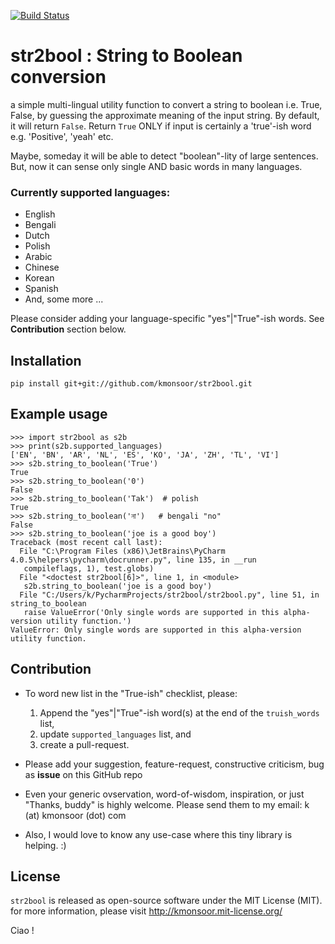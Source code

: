 [![Build Status](https://travis-ci.org/kmonsoor/str2bool.svg?branch=master)](https://travis-ci.org/kmonsoor/str2bool)

# str2bool  :  String to Boolean conversion

a simple multi-lingual utility function to convert a string to boolean i.e. True, False,
by guessing the approximate meaning of the input string.
By default, it will return `False`. Return ``True`` ONLY if input is certainly a 'true'-ish word e.g. 'Positive', 'yeah' etc.

Maybe, someday it will be able to detect "boolean"-lity of large sentences.
But, now it can sense only single AND basic words in many languages.


### Currently supported languages:
 * English
 * Bengali
 * Dutch
 * Polish
 * Arabic
 * Chinese
 * Korean
 * Spanish
 * 
   And, some more ...

Please consider adding your language-specific "yes"|"True"-ish words. See **Contribution** section below.

## Installation
    pip install git+git://github.com/kmonsoor/str2bool.git
 
## Example usage
    >>> import str2bool as s2b
    >>> print(s2b.supported_languages)
    ['EN', 'BN', 'AR', 'NL', 'ES', 'KO', 'JA', 'ZH', 'TL', 'VI']
    >>> s2b.string_to_boolean('True')
    True
    >>> s2b.string_to_boolean('0')
    False
    >>> s2b.string_to_boolean('Tak')  # polish
    True
    >>> s2b.string_to_boolean('না')   # bengali "no"
    False
    >>> s2b.string_to_boolean('joe is a good boy')
    Traceback (most recent call last):
      File "C:\Program Files (x86)\JetBrains\PyCharm 4.0.5\helpers\pycharm\docrunner.py", line 135, in __run
       compileflags, 1), test.globs)
      File "<doctest str2bool[6]>", line 1, in <module>
       s2b.string_to_boolean('joe is a good boy')
      File "C:/Users/k/PycharmProjects/str2bool/str2bool.py", line 51, in string_to_boolean
       raise ValueError('Only single words are supported in this alpha-version utility function.')
    ValueError: Only single words are supported in this alpha-version utility function.

## Contribution

 * To word new list in the "True-ish" checklist, please:
 
   1. Append the "yes"|"True"-ish word(s) at the end of the ``truish_words`` list, 
   2. update ``supported_languages`` list, and 
   3. create a pull-request.
 
 * Please add your suggestion, feature-request, constructive criticism, bug as __issue__ on this GitHub repo
 * Even your generic ovservation, word-of-wisdom, inspiration, or just "Thanks, buddy" is highly welcome. Please send them to my email: k (at) kmonsoor (dot) com
 * Also, I would love to know any use-case where this tiny library is helping. :) 

## License
``str2bool`` is released as open-source software under the MIT License (MIT). for more information, please visit http://kmonsoor.mit-license.org/

Ciao !
